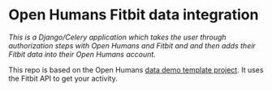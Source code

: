 # Open Humans Fitbit data integration

*This is a Django/Celery application which takes the user through authorization steps with Open Humans and Fitbit and and then adds their Fitbit data into their Open Humans account.*

This repo is based on the Open Humans [data demo template project](https://github.com/OpenHumans/oh-data-demo-template). It uses the Fitbit API to get your activity.
